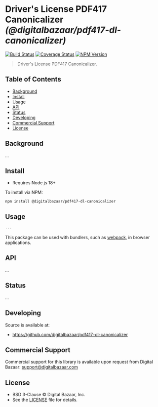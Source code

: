 # Driver's License PDF417 Canonicalizer _(@digitalbazaar/pdf417-dl-canonicalizer)_

[![Build Status](https://img.shields.io/github/actions/workflow/status/digitalbazaar/pdf417-dl-canonicalizer/main.yaml)](https://github.com/digitalbazaar/pdf417-dl-canonicalizer/actions/workflow/main.yaml)
[![Coverage Status](https://img.shields.io/codecov/c/github/digitalbazaar/pdf417-dl-canonicalizer)](https://codecov.io/gh/digitalbazaar/pdf417-dl-canonicalizer)
[![NPM Version](https://img.shields.io/npm/v/@digitalbazaar/pdf417-dl-canonicalizer.svg)](https://npm.im/@digitalbazaar/pdf417-dl-canonicalizer)

> Driver's License PDF417 Canonicalizer.

## Table of Contents

- [Background](#background)
- [Install](#install)
- [Usage](#usage)
- [API](#api)
- [Status](#status)
- [Developing](#developing)
- [Commercial Support](#commercial-support)
- [License](#license)

## Background

...

## Install

- Requires Node.js 18+

To install via NPM:

```
npm install @digitalbazaar/pdf417-dl-canonicalizer
```

## Usage

```js
...
```

This package can be used with bundlers, such as [webpack][], in browser
applications.

## API

...

## Status

...

## Developing

Source is available at:
- https://github.com/digitalbazaar/pdf417-dl-canonicalizer

## Commercial Support

Commercial support for this library is available upon request from
Digital Bazaar: support@digitalbazaar.com

## License

- BSD 3-Clause © Digital Bazaar, Inc.
- See the [LICENSE](./LICENSE) file for details.

[webpack]: https://webpack.js.org
